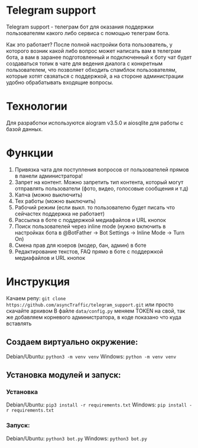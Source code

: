 # Telegram support
Telegram support - телеграм бот для оказания поддержки пользователям какого либо сервиса с помощью телеграм бота.

Как это работает? После полной настройки бота пользователь, у которого возник какой либо вопрос может написать вам в телеграм бота, а вам в заранее подготовленный и подключенный к боту чат будет создаваться топик в чате для ведения диалога с конкретным пользователем, что позволяет обходить спамблок пользователям, которые хотят свзяаться с поддержкой, а на стороне администрации удобно обрабатывать входящие вопросы.

# Технологии
Для разработки используются aiogram v3.5.0 и aiosqlite для работы с базой данных. 

# Функции
1. Привязка чата для поступления вопросов от пользователей прямов в панели администратора!
2. Запрет на контент. Можно запретить тип контента, который могут отправлять пользователи (фото, видео, голосовые сообщения и т.д)
3. Капча (можно выключить)
4. Тех работы (можно выключить)
5. Рабочий режим (если выкл. то пользователю будет писать что сейчастех поддержка не работает)
6. Рассылка в боте с поддержкой медиафайлов и URL кнопок
7. Поиск пользователей через inline mode (нужно включить в настройках бота в @BotFather -> Bot Settings -> Inline Mode -> Turn On)
8. Смена прав для юзеров (модер, бан, админ) в боте
9. Редактирование текстов, FAQ прямо в боте с поддержкой медиафайлов и URL кнопок

# Инструкция
Качаем репу: `git clone https://github.com/asyncTraffic/telegram_support.git` или просто скачайте архивом
В файле `data/config.py` меняем TOKEN на свой, так же добавляем корневого администратора, в коде показано что куда вставлять
## Создаем виртуально окружение: 
Debian/Ubuntu: `python3 -m venv venv`
Windows: `python -m venv venv`
## Установка модулей и запуск:
### Установка
Debian/Ubuntu: `pip3 install -r requirements.txt`
Windows: `pip install -r requirements.txt`

### Запуск:
Debian/Ubuntu: `python3 bot.py`
Windows: `python3 bot.py`

